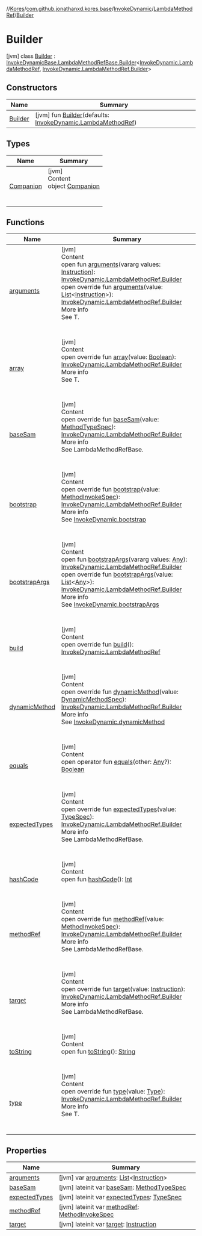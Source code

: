 //[Kores](../../../../index.md)/[com.github.jonathanxd.kores.base](../../../index.md)/[InvokeDynamic](../../index.md)/[LambdaMethodRef](../index.md)/[Builder](index.md)



# Builder  
 [jvm] class [Builder](index.md) : [InvokeDynamicBase.LambdaMethodRefBase.Builder](../../../-invoke-dynamic-base/-lambda-method-ref-base/-builder/index.md)<[InvokeDynamic.LambdaMethodRef](../index.md), [InvokeDynamic.LambdaMethodRef.Builder](index.md)>    


## Constructors  
  
|  Name|  Summary| 
|---|---|
| <a name="com.github.jonathanxd.kores.base/InvokeDynamic.LambdaMethodRef.Builder/Builder/#com.github.jonathanxd.kores.base.InvokeDynamic.LambdaMethodRef/PointingToDeclaration/"></a>[Builder](-builder.md)| <a name="com.github.jonathanxd.kores.base/InvokeDynamic.LambdaMethodRef.Builder/Builder/#com.github.jonathanxd.kores.base.InvokeDynamic.LambdaMethodRef/PointingToDeclaration/"></a> [jvm] fun [Builder](-builder.md)(defaults: [InvokeDynamic.LambdaMethodRef](../index.md))   <br>


## Types  
  
|  Name|  Summary| 
|---|---|
| <a name="com.github.jonathanxd.kores.base/InvokeDynamic.LambdaMethodRef.Builder.Companion///PointingToDeclaration/"></a>[Companion](-companion/index.md)| <a name="com.github.jonathanxd.kores.base/InvokeDynamic.LambdaMethodRef.Builder.Companion///PointingToDeclaration/"></a>[jvm]  <br>Content  <br>object [Companion](-companion/index.md)  <br><br><br>


## Functions  
  
|  Name|  Summary| 
|---|---|
| <a name="com.github.jonathanxd.kores.base/ArgumentsHolder.Builder/arguments/#kotlin.Array[com.github.jonathanxd.kores.Instruction]/PointingToDeclaration/"></a>[arguments](../../../-arguments-holder/-builder/arguments.md)| <a name="com.github.jonathanxd.kores.base/ArgumentsHolder.Builder/arguments/#kotlin.Array[com.github.jonathanxd.kores.Instruction]/PointingToDeclaration/"></a>[jvm]  <br>Content  <br>open fun [arguments](../../../-arguments-holder/-builder/arguments.md)(vararg values: [Instruction](../../../../com.github.jonathanxd.kores/-instruction/index.md)): [InvokeDynamic.LambdaMethodRef.Builder](index.md)  <br>open override fun [arguments](arguments.md)(value: [List](https://kotlinlang.org/api/latest/jvm/stdlib/kotlin.collections/-list/index.html)<[Instruction](../../../../com.github.jonathanxd.kores/-instruction/index.md)>): [InvokeDynamic.LambdaMethodRef.Builder](index.md)  <br>More info  <br>See T.  <br><br><br>
| <a name="com.github.jonathanxd.kores.base/InvokeDynamicBase.LambdaMethodRefBase.Builder/array/#kotlin.Boolean/PointingToDeclaration/"></a>[array](../../../-invoke-dynamic-base/-lambda-method-ref-base/-builder/array.md)| <a name="com.github.jonathanxd.kores.base/InvokeDynamicBase.LambdaMethodRefBase.Builder/array/#kotlin.Boolean/PointingToDeclaration/"></a>[jvm]  <br>Content  <br>open override fun [array](../../../-invoke-dynamic-base/-lambda-method-ref-base/-builder/array.md)(value: [Boolean](https://kotlinlang.org/api/latest/jvm/stdlib/kotlin/-boolean/index.html)): [InvokeDynamic.LambdaMethodRef.Builder](index.md)  <br>More info  <br>See T.  <br><br><br>
| <a name="com.github.jonathanxd.kores.base/InvokeDynamic.LambdaMethodRef.Builder/baseSam/#com.github.jonathanxd.kores.common.MethodTypeSpec/PointingToDeclaration/"></a>[baseSam](base-sam.md)| <a name="com.github.jonathanxd.kores.base/InvokeDynamic.LambdaMethodRef.Builder/baseSam/#com.github.jonathanxd.kores.common.MethodTypeSpec/PointingToDeclaration/"></a>[jvm]  <br>Content  <br>open override fun [baseSam](base-sam.md)(value: [MethodTypeSpec](../../../../com.github.jonathanxd.kores.common/-method-type-spec/index.md)): [InvokeDynamic.LambdaMethodRef.Builder](index.md)  <br>More info  <br>See LambdaMethodRefBase.  <br><br><br>
| <a name="com.github.jonathanxd.kores.base/InvokeDynamicBase.LambdaMethodRefBase.Builder/bootstrap/#com.github.jonathanxd.kores.common.MethodInvokeSpec/PointingToDeclaration/"></a>[bootstrap](../../../-invoke-dynamic-base/-lambda-method-ref-base/-builder/bootstrap.md)| <a name="com.github.jonathanxd.kores.base/InvokeDynamicBase.LambdaMethodRefBase.Builder/bootstrap/#com.github.jonathanxd.kores.common.MethodInvokeSpec/PointingToDeclaration/"></a>[jvm]  <br>Content  <br>open override fun [bootstrap](../../../-invoke-dynamic-base/-lambda-method-ref-base/-builder/bootstrap.md)(value: [MethodInvokeSpec](../../../../com.github.jonathanxd.kores.common/-method-invoke-spec/index.md)): [InvokeDynamic.LambdaMethodRef.Builder](index.md)  <br>More info  <br>See [InvokeDynamic.bootstrap](../../bootstrap.md)  <br><br><br>
| <a name="com.github.jonathanxd.kores.base/InvokeDynamicBase.Builder/bootstrapArgs/#kotlin.Array[kotlin.Any]/PointingToDeclaration/"></a>[bootstrapArgs](../../../-invoke-dynamic-base/-builder/bootstrap-args.md)| <a name="com.github.jonathanxd.kores.base/InvokeDynamicBase.Builder/bootstrapArgs/#kotlin.Array[kotlin.Any]/PointingToDeclaration/"></a>[jvm]  <br>Content  <br>open fun [bootstrapArgs](../../../-invoke-dynamic-base/-builder/bootstrap-args.md)(vararg values: [Any](https://kotlinlang.org/api/latest/jvm/stdlib/kotlin/-any/index.html)): [InvokeDynamic.LambdaMethodRef.Builder](index.md)  <br>open override fun [bootstrapArgs](../../../-invoke-dynamic-base/-lambda-method-ref-base/-builder/bootstrap-args.md)(value: [List](https://kotlinlang.org/api/latest/jvm/stdlib/kotlin.collections/-list/index.html)<[Any](https://kotlinlang.org/api/latest/jvm/stdlib/kotlin/-any/index.html)>): [InvokeDynamic.LambdaMethodRef.Builder](index.md)  <br>More info  <br>See [InvokeDynamic.bootstrapArgs](../../bootstrap-args.md)  <br><br><br>
| <a name="com.github.jonathanxd.kores.base/InvokeDynamic.LambdaMethodRef.Builder/build/#/PointingToDeclaration/"></a>[build](build.md)| <a name="com.github.jonathanxd.kores.base/InvokeDynamic.LambdaMethodRef.Builder/build/#/PointingToDeclaration/"></a>[jvm]  <br>Content  <br>open override fun [build](build.md)(): [InvokeDynamic.LambdaMethodRef](../index.md)  <br><br><br>
| <a name="com.github.jonathanxd.kores.base/InvokeDynamicBase.LambdaMethodRefBase.Builder/dynamicMethod/#com.github.jonathanxd.kores.common.DynamicMethodSpec/PointingToDeclaration/"></a>[dynamicMethod](../../../-invoke-dynamic-base/-lambda-method-ref-base/-builder/dynamic-method.md)| <a name="com.github.jonathanxd.kores.base/InvokeDynamicBase.LambdaMethodRefBase.Builder/dynamicMethod/#com.github.jonathanxd.kores.common.DynamicMethodSpec/PointingToDeclaration/"></a>[jvm]  <br>Content  <br>open override fun [dynamicMethod](../../../-invoke-dynamic-base/-lambda-method-ref-base/-builder/dynamic-method.md)(value: [DynamicMethodSpec](../../../../com.github.jonathanxd.kores.common/-dynamic-method-spec/index.md)): [InvokeDynamic.LambdaMethodRef.Builder](index.md)  <br>More info  <br>See [InvokeDynamic.dynamicMethod](../../dynamic-method.md)  <br><br><br>
| <a name="kotlin/Any/equals/#kotlin.Any?/PointingToDeclaration/"></a>[equals](../../../../com.github.jonathanxd.kores.util/-simple-resolver/index.md#%5Bkotlin%2FAny%2Fequals%2F%23kotlin.Any%3F%2FPointingToDeclaration%2F%5D%2FFunctions%2F-427383591)| <a name="kotlin/Any/equals/#kotlin.Any?/PointingToDeclaration/"></a>[jvm]  <br>Content  <br>open operator fun [equals](../../../../com.github.jonathanxd.kores.util/-simple-resolver/index.md#%5Bkotlin%2FAny%2Fequals%2F%23kotlin.Any%3F%2FPointingToDeclaration%2F%5D%2FFunctions%2F-427383591)(other: [Any](https://kotlinlang.org/api/latest/jvm/stdlib/kotlin/-any/index.html)?): [Boolean](https://kotlinlang.org/api/latest/jvm/stdlib/kotlin/-boolean/index.html)  <br><br><br>
| <a name="com.github.jonathanxd.kores.base/InvokeDynamic.LambdaMethodRef.Builder/expectedTypes/#com.github.jonathanxd.kores.base.TypeSpec/PointingToDeclaration/"></a>[expectedTypes](expected-types.md)| <a name="com.github.jonathanxd.kores.base/InvokeDynamic.LambdaMethodRef.Builder/expectedTypes/#com.github.jonathanxd.kores.base.TypeSpec/PointingToDeclaration/"></a>[jvm]  <br>Content  <br>open override fun [expectedTypes](expected-types.md)(value: [TypeSpec](../../../-type-spec/index.md)): [InvokeDynamic.LambdaMethodRef.Builder](index.md)  <br>More info  <br>See LambdaMethodRefBase.  <br><br><br>
| <a name="kotlin/Any/hashCode/#/PointingToDeclaration/"></a>[hashCode](../../../../com.github.jonathanxd.kores.util/-simple-resolver/index.md#%5Bkotlin%2FAny%2FhashCode%2F%23%2FPointingToDeclaration%2F%5D%2FFunctions%2F-427383591)| <a name="kotlin/Any/hashCode/#/PointingToDeclaration/"></a>[jvm]  <br>Content  <br>open fun [hashCode](../../../../com.github.jonathanxd.kores.util/-simple-resolver/index.md#%5Bkotlin%2FAny%2FhashCode%2F%23%2FPointingToDeclaration%2F%5D%2FFunctions%2F-427383591)(): [Int](https://kotlinlang.org/api/latest/jvm/stdlib/kotlin/-int/index.html)  <br><br><br>
| <a name="com.github.jonathanxd.kores.base/InvokeDynamic.LambdaMethodRef.Builder/methodRef/#com.github.jonathanxd.kores.common.MethodInvokeSpec/PointingToDeclaration/"></a>[methodRef](method-ref.md)| <a name="com.github.jonathanxd.kores.base/InvokeDynamic.LambdaMethodRef.Builder/methodRef/#com.github.jonathanxd.kores.common.MethodInvokeSpec/PointingToDeclaration/"></a>[jvm]  <br>Content  <br>open override fun [methodRef](method-ref.md)(value: [MethodInvokeSpec](../../../../com.github.jonathanxd.kores.common/-method-invoke-spec/index.md)): [InvokeDynamic.LambdaMethodRef.Builder](index.md)  <br>More info  <br>See LambdaMethodRefBase.  <br><br><br>
| <a name="com.github.jonathanxd.kores.base/InvokeDynamic.LambdaMethodRef.Builder/target/#com.github.jonathanxd.kores.Instruction/PointingToDeclaration/"></a>[target](target.md)| <a name="com.github.jonathanxd.kores.base/InvokeDynamic.LambdaMethodRef.Builder/target/#com.github.jonathanxd.kores.Instruction/PointingToDeclaration/"></a>[jvm]  <br>Content  <br>open override fun [target](target.md)(value: [Instruction](../../../../com.github.jonathanxd.kores/-instruction/index.md)): [InvokeDynamic.LambdaMethodRef.Builder](index.md)  <br>More info  <br>See LambdaMethodRefBase.  <br><br><br>
| <a name="kotlin/Any/toString/#/PointingToDeclaration/"></a>[toString](../../../../com.github.jonathanxd.kores.util/-simple-resolver/index.md#%5Bkotlin%2FAny%2FtoString%2F%23%2FPointingToDeclaration%2F%5D%2FFunctions%2F-427383591)| <a name="kotlin/Any/toString/#/PointingToDeclaration/"></a>[jvm]  <br>Content  <br>open fun [toString](../../../../com.github.jonathanxd.kores.util/-simple-resolver/index.md#%5Bkotlin%2FAny%2FtoString%2F%23%2FPointingToDeclaration%2F%5D%2FFunctions%2F-427383591)(): [String](https://kotlinlang.org/api/latest/jvm/stdlib/kotlin/-string/index.html)  <br><br><br>
| <a name="com.github.jonathanxd.kores.base/InvokeDynamicBase.LambdaMethodRefBase.Builder/type/#java.lang.reflect.Type/PointingToDeclaration/"></a>[type](../../../-invoke-dynamic-base/-lambda-method-ref-base/-builder/type.md)| <a name="com.github.jonathanxd.kores.base/InvokeDynamicBase.LambdaMethodRefBase.Builder/type/#java.lang.reflect.Type/PointingToDeclaration/"></a>[jvm]  <br>Content  <br>open override fun [type](../../../-invoke-dynamic-base/-lambda-method-ref-base/-builder/type.md)(value: [Type](https://docs.oracle.com/javase/8/docs/api/java/lang/reflect/Type.html)): [InvokeDynamic.LambdaMethodRef.Builder](index.md)  <br>More info  <br>See T.  <br><br><br>


## Properties  
  
|  Name|  Summary| 
|---|---|
| <a name="com.github.jonathanxd.kores.base/InvokeDynamic.LambdaMethodRef.Builder/arguments/#/PointingToDeclaration/"></a>[arguments](arguments.md)| <a name="com.github.jonathanxd.kores.base/InvokeDynamic.LambdaMethodRef.Builder/arguments/#/PointingToDeclaration/"></a> [jvm] var [arguments](arguments.md): [List](https://kotlinlang.org/api/latest/jvm/stdlib/kotlin.collections/-list/index.html)<[Instruction](../../../../com.github.jonathanxd.kores/-instruction/index.md)>   <br>
| <a name="com.github.jonathanxd.kores.base/InvokeDynamic.LambdaMethodRef.Builder/baseSam/#/PointingToDeclaration/"></a>[baseSam](base-sam.md)| <a name="com.github.jonathanxd.kores.base/InvokeDynamic.LambdaMethodRef.Builder/baseSam/#/PointingToDeclaration/"></a> [jvm] lateinit var [baseSam](base-sam.md): [MethodTypeSpec](../../../../com.github.jonathanxd.kores.common/-method-type-spec/index.md)   <br>
| <a name="com.github.jonathanxd.kores.base/InvokeDynamic.LambdaMethodRef.Builder/expectedTypes/#/PointingToDeclaration/"></a>[expectedTypes](expected-types.md)| <a name="com.github.jonathanxd.kores.base/InvokeDynamic.LambdaMethodRef.Builder/expectedTypes/#/PointingToDeclaration/"></a> [jvm] lateinit var [expectedTypes](expected-types.md): [TypeSpec](../../../-type-spec/index.md)   <br>
| <a name="com.github.jonathanxd.kores.base/InvokeDynamic.LambdaMethodRef.Builder/methodRef/#/PointingToDeclaration/"></a>[methodRef](method-ref.md)| <a name="com.github.jonathanxd.kores.base/InvokeDynamic.LambdaMethodRef.Builder/methodRef/#/PointingToDeclaration/"></a> [jvm] lateinit var [methodRef](method-ref.md): [MethodInvokeSpec](../../../../com.github.jonathanxd.kores.common/-method-invoke-spec/index.md)   <br>
| <a name="com.github.jonathanxd.kores.base/InvokeDynamic.LambdaMethodRef.Builder/target/#/PointingToDeclaration/"></a>[target](target.md)| <a name="com.github.jonathanxd.kores.base/InvokeDynamic.LambdaMethodRef.Builder/target/#/PointingToDeclaration/"></a> [jvm] lateinit var [target](target.md): [Instruction](../../../../com.github.jonathanxd.kores/-instruction/index.md)   <br>


